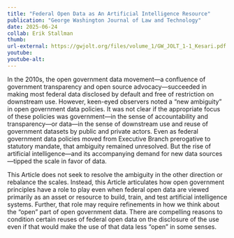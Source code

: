 ```yaml
---
title: "Federal Open Data as An Artificial Intelligence Resource"
publication: "George Washington Journal of Law and Technology"
date: 2025-06-24
collab: Erik Stallman
thumb: 
url-external: https://gwjolt.org/files/volume_1/GW_JOLT_1-1_Kesari.pdf
youtube: 
youtube-alt: 
---
```


In the 2010s, the open government data movement—a confluence of government transparency and
open source advocacy—succeeded in making most federal data disclosed by default and free of
restriction on downstream use. However, keen-eyed observers noted a “new ambiguity” in open
government data policies. It was not clear if the appropriate focus of these policies was
government—in the sense of accountability and transparency—or data—in the sense of
downstream use and reuse of government datasets by public and private actors. Even as federal
government data policies moved from Executive Branch prerogative to statutory mandate, that
ambiguity remained unresolved. But the rise of artificial intelligence—and its accompanying
demand for new data sources—tipped the scale in favor of data.

This Article does not seek to resolve the ambiguity in the other direction or rebalance the scales.
Instead, this Article articulates how open government principles have a role to play even when
federal open data are viewed primarily as an asset or resource to build, train, and test artificial
intelligence systems. Further, that role may require refinements in how we think about the “open”
part of open government data. There are compelling reasons to condition certain reuses of federal
open data on the disclosure of the use even if that would make the use of that data less “open” in
some senses.